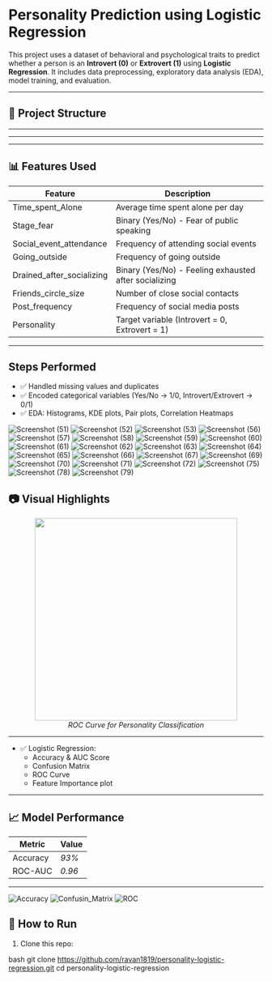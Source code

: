  # Personality Prediction using Logistic Regression

This project uses a dataset of behavioral and psychological traits to predict whether a person is an **Introvert (0)** or **Extrovert (1)** using **Logistic Regression**. It includes data preprocessing, exploratory data analysis (EDA), model training, and evaluation.

---

## 📁 Project Structure

---


---


---


## 📊 Features Used

| Feature | Description |
|--------|-------------|
| Time_spent_Alone | Average time spent alone per day |
| Stage_fear | Binary (Yes/No) - Fear of public speaking |
| Social_event_attendance | Frequency of attending social events |
| Going_outside | Frequency of going outside |
| Drained_after_socializing | Binary (Yes/No) - Feeling exhausted after socializing |
| Friends_circle_size | Number of close social contacts |
| Post_frequency | Frequency of social media posts |
| Personality | Target variable (Introvert = 0, Extrovert = 1) |

---

##  Steps Performed

- ✅ Handled missing values and duplicates
- ✅ Encoded categorical variables (Yes/No → 1/0, Introvert/Extrovert → 0/1)
- ✅ EDA: Histograms, KDE plots, Pair plots, Correlation Heatmaps

![Screenshot (51)](https://github.com/user-attachments/assets/beae07c8-ba2f-40cc-9486-91e6215b58fb)
![Screenshot (52)](https://github.com/user-attachments/assets/4501e121-9640-4244-bf59-c41a3340343d)
![Screenshot (53)](https://github.com/user-attachments/assets/d381cd28-ca4d-46f5-88f2-f850fa574958)
![Screenshot (56)](https://github.com/user-attachments/assets/6175d02f-2cc0-4990-98e2-5d8a0ae3795c)
![Screenshot (57)](https://github.com/user-attachments/assets/b03def77-4b50-4772-abda-d4103619a102)
![Screenshot (58)](https://github.com/user-attachments/assets/fc17a584-6b9f-4810-b8a1-e9e420679c07)
![Screenshot (59)](https://github.com/user-attachments/assets/3f2d7639-517e-4e36-bff1-1bfa383c157b)
![Screenshot (60)](https://github.com/user-attachments/assets/3c4bc430-50c0-4a3e-8f54-80f167782476)
![Screenshot (61)](https://github.com/user-attachments/assets/0306f2f4-6746-42f8-9f15-65de57457091)
![Screenshot (62)](https://github.com/user-attachments/assets/01937ec9-4e9b-4061-8454-8f739bdc32c4)
![Screenshot (63)](https://github.com/user-attachments/assets/a467ed7c-33ed-41f2-81df-98ba3817db55)
![Screenshot (64)](https://github.com/user-attachments/assets/1892bbca-c939-4f58-858f-4f44159479e1)
![Screenshot (65)](https://github.com/user-attachments/assets/1822c1ff-a3aa-4295-8553-7089550f4a59)
![Screenshot (66)](https://github.com/user-attachments/assets/fde2ea19-32c6-4611-9bb3-cf7d69e4a64f)
![Screenshot (67)](https://github.com/user-attachments/assets/d196e84f-51ee-46b5-b2a0-4f584036c747)
![Screenshot (69)](https://github.com/user-attachments/assets/359cdc19-708d-4eed-8ba4-079db536ac15)
![Screenshot (70)](https://github.com/user-attachments/assets/c85bd82e-e8c3-42d8-ad8d-19215e78e0ee)
![Screenshot (71)](https://github.com/user-attachments/assets/7e552441-ee2c-4ca9-b135-131a9d994fe3)
![Screenshot (72)](https://github.com/user-attachments/assets/92013a09-f401-4d0d-b5ee-de531358d1c2)
![Screenshot (75)](https://github.com/user-attachments/assets/7d98621a-9a16-47cb-9442-83ca729fe12a)
![Screenshot (78)](https://github.com/user-attachments/assets/a925d7ea-94ba-4347-a3a0-4ef321537ca6)
![Screenshot (79)](https://github.com/user-attachments/assets/7b83450f-8264-464d-8c1b-95de3b7129bb)




  

## 📷 Visual Highlights

<p align="center">
  <img src="images/roc_curve.png" width="400"/>
  <br/>
  <em>ROC Curve for Personality Classification</em>
</p>

---


- ✅ Logistic Regression:
  - Accuracy & AUC Score
  - Confusion Matrix
  - ROC Curve
  - Feature Importance plot

---

## 📈 Model Performance

| Metric | Value |
|--------|--------|
| Accuracy | *93%* |
| ROC-AUC  | *0.96* |

---
![Accuracy](https://github.com/user-attachments/assets/91fe67df-89f0-49d1-9131-8b4ff3e6569d)
![Confusin_Matrix](https://github.com/user-attachments/assets/1b7b7adf-172e-41b5-b691-54eac8ca808f)
![ROC](https://github.com/user-attachments/assets/868dc3cd-a70e-4cef-855f-cfb67da7d7f3)
## 🚀 How to Run

1. Clone this repo:
   
bash
   git clone https://github.com/ravan1819/personality-logistic-regression.git
   cd personality-logistic-regression
